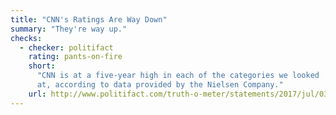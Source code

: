 ```yaml
---
title: "CNN's Ratings Are Way Down"
summary: "They're way up."
checks:
  - checker: politifact
    rating: pants-on-fire
    short:
      "CNN is at a five-year high in each of the categories we looked
      at, according to data provided by the Nielsen Company."
    url: http://www.politifact.com/truth-o-meter/statements/2017/jul/03/donald-trump/trumps-pants-fire-claim-cnn-ratings-are-way-down/
---
```

